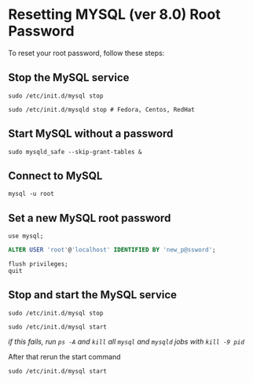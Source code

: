 # Resetting MYSQL (ver 8.0) Root Password

To reset your root password, follow these steps:

## Stop the MySQL service

```shell
sudo /etc/init.d/mysql stop

sudo /etc/init.d/mysqld stop # Fedora, Centos, RedHat
```

## Start MySQL without a password

```shell
sudo mysqld_safe --skip-grant-tables &
```

## Connect to MySQL

```shell
mysql -u root
```

## Set a new MySQL root password
```shell
use mysql;
```
```sql
ALTER USER 'root'@'localhost' IDENTIFIED BY 'new_p@ssword';
```

```shell
flush privileges;
quit
```

## Stop and start the MySQL service
```shell
sudo /etc/init.d/mysql stop
```

```shell
sudo /etc/init.d/mysql start
```
_if this fails, run `ps -A` and `kill` all `mysql` and `mysqld` jobs with `kill -9 pid`_

After that rerun the start command 

```shell
sudo /etc/init.d/mysql start
```

